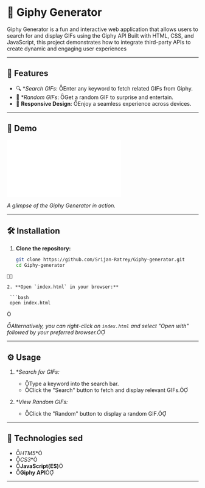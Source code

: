 # 🎉 Giphy Generator
Giphy Generator is a fun and interactive web application that allows users to search for and display GIFs using the Giphy API Built with HTML, CSS, and JavaScript, this project demonstrates how to integrate third-party APIs to create dynamic and engaging user experiences 

---

## 🚀 Features

- 🔍 **Search GIFs*: Enter any keyword to fetch related GIFs from Giphy.
- 🎲 **Random GIFs*: Get a random GIF to surprise and entertain.
- 🎨 **Responsive Design**: Enjoy a seamless experience across devices.

---

## 📸 Demo

![Demo](demo.gf)

*A glimpse of the Giphy Generator in action.*

---

## 🛠️ Installation

1. **Clone the repository:**

   ```bash
   git clone https://github.com/Srijan-Ratrey/Giphy-generator.git
   cd Giphy-generator
  ```


2. **Open `index.html` in your browser:**

   ```bash
   open index.html
  ```


   *Alternatively, you can right-click on `index.html` and select "Open with" followed by your preferred browser.*

---

## ⚙️ Usage

1. **Search for GIFs:*
   - Type a keyword into the search bar.
   - Click the "Search" button to fetch and display relevant GIFs.

2. **View Random GIFs:*
   - Click the "Random" button to display a random GIF.

---

## 🔧 Technologies sed

- *HTM5**
- *CS3**
- **JavaScript(ES)**
- **Giphy API**

---
